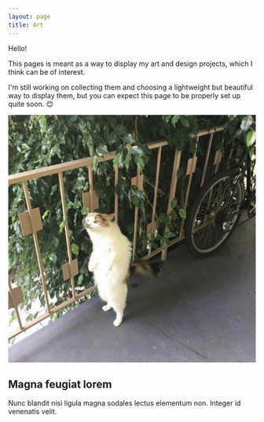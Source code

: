 ```yaml
---
layout: page
title: Art
---
```


Hello!

This pages is meant as a way to display my art and design projects, which I think can be of interest.

I'm still working on collecting them and choosing a lightweight but beautiful way to display them, but you can expect this page to be properly set up quite soon. 😊

<div id="wrapper">
    <div id="main">
        <article class="thumb">
            <a href="/public/img/leaf-man.jpg" class="image"><img src="/public/img/leaf-man.jpg" alt="" /></a>
            <a href="/public/img/happy.jpg" class="image"></a>
            <a href="/public/img/uno-boss.jpg" class="image"></a>
            <h2>Magna feugiat lorem</h2>
            <p>Nunc blandit nisi ligula magna sodales lectus elementum non. Integer id venenatis velit.</p>
        </article>
    </div>
</div>
